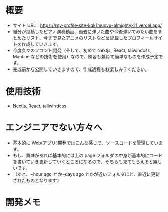 # 概要

- サイト URL：https://my-profile-site-kqk1muovu-almightyk11.vercel.app/
- 自分が投稿したピアノ演奏動画、過去に弾いた曲や今後弾いてみたい曲をまとめたリスト、今まで見たアニメのリストなどを記載したプロフィールサイトを作成していきます。
- 今度久々のフロント開発（そして、初めて Nextjs, React, taiwindcss, Mantine などの技術を使用）なので、練習も兼ねて簡単なものを作成予定です。
- 完成前から公開していきますので、作成過程もお楽しみ？ください。

# 使用技術

- [Nextjs](https://nextjs.org/), [React](https://beta.reactjs.org/), [tailwindcss](tailwindcss)

# エンジニアでない方々へ

- 基本的に Web(アプリ)開発ではこんな感じで、ソースコードを管理しています。
- もし、興味があれば基本的には上の page フォルダの中身が基本的にコードを書いていき更新していくところになるので、そちらも見てもらえると嬉しいです。
- （あと、~hour ago とか~days ago とかが近いフォルダほど、直近に更新されたものとなります）

# 開発メモ
